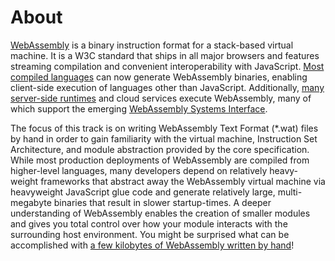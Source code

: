# About

[WebAssembly](https://webassembly.org/) is a binary instruction format for a stack-based virtual machine. It is a W3C standard that ships in all major browsers and features streaming compilation and convenient interoperability with JavaScript. [Most compiled languages](https://github.com/appcypher/awesome-wasm-langs) can now generate WebAssembly binaries, enabling client-side execution of languages other than JavaScript. Additionally, [many server-side runtimes](https://github.com/appcypher/awesome-wasm-runtimes) and cloud services execute WebAssembly, many of which support the emerging [WebAssembly Systems Interface](https://wasi.dev/).

The focus of this track is on writing WebAssembly Text Format (\*.wat) files by hand in order to gain familiarity with the virtual machine, Instruction Set Architecture, and module abstraction provided by the core specification. While most production deployments of WebAssembly are compiled from higher-level languages, many developers depend on relatively heavy-weight frameworks that abstract away the WebAssembly virtual machine via heavyweight JavaScript glue code and generate relatively large, multi-megabyte binaries that result in slower startup-times. A deeper understanding of WebAssembly enables the creation of smaller modules and gives you total control over how your module interacts with the surrounding host environment. You might be surprised what can be accomplished with [a few kilobytes of WebAssembly written by hand](https://github.com/binji/raw-wasm)!
